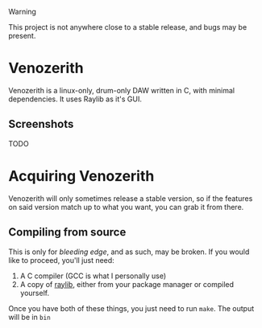 > [!WARNING]
> This project is not anywhere close to a stable release, and bugs may be present.

# Venozerith
Venozerith is a linux-only, drum-only DAW written in C, with minimal dependencies.
It uses Raylib as it's GUI.

## Screenshots
TODO

# Acquiring Venozerith
Venozerith will only sometimes release a stable version, so if the features on said
version match up to what you want, you can grab it from there.

## Compiling from source
This is only for *bleeding edge*, and as such, may be broken. If you would like
to proceed, you'll just need:
1. A C compiler (GCC is what I personally use)
2. A copy of [raylib](https://github.com/raysan5/raylib/wiki/Working-on-GNU-Linux), either from your package manager or compiled 
yourself.

Once you have both of these things, you just need to run `make`. The output
will be in `bin`